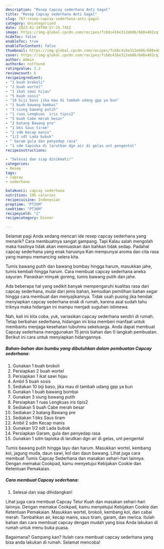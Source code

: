 ```yaml
---
description: "Resep Capcay sederhana Anti Gagal"
title: "Resep Capcay sederhana Anti Gagal"
slug: 767-resep-capcay-sederhana-anti-gagal
category: Uncategorized
date: 2023-01-24T09:57:25.745Z
image: https://img-global.cpcdn.com/recipes/fcb8c416e312eb06/680x482cq70/capcay-sederhana-foto-resep-utama.jpg
hideToc: false
enableToc: true
enableTocContent: false
thumbnail: https://img-global.cpcdn.com/recipes/fcb8c416e312eb06/680x482cq70/capcay-sederhana-foto-resep-utama.jpg
cover: https://img-global.cpcdn.com/recipes/fcb8c416e312eb06/680x482cq70/capcay-sederhana-foto-resep-utama.jpg
author: Admin
authorAv: notfound
ratingvalue: 3.2
reviewcount: 6
recipeingredient:
- "1 buah brokoli"
- "2 buah wortel"
- "1 ikat sawi hijau"
- "5 buah sosis"
- "10 biji baso jika mau di tambah udang gpp ya bun"
- "1 buah bawang bombai"
- "3 siung bawang putih"
- "1 ruas Lengkuas  iris tipis2"
- "5 buah Cabe merah besar"
- "2 batang Bawang pre"
- "1 bks Saus tiram"
- "2 sdm Kecap manis"
- "1/2 sdt Lada bubuk"
- " Garam gula dan penyedap rasa"
- "1 sdm tapioka di larutkan dgn air di gelas unt pengental"
recipeinstructions:

- "Selesai dan siap dinikmati!"
categories:
- Resep
tags:
- capcay
- sederhana

katakunci: capcay sederhana 
nutrition: 195 calories
recipecuisine: Indonesian
preptime: "PT35M"
cooktime: "PT36M"
recipeyield: "2"
recipecategory: Dinner

---
```



Selamat pagi Anda sedang mencari ide resep capcay sederhana yang menarik? Cara membuatnya sangat gampang. Tapi Kalau salah mengolah maka hasilnya tidak akan memuaskan dan bahkan tidak sedap. Padahal capcay sederhana yang enak harusnya Kan mempunyai aroma dan cita rasa yang mampu memancing selera kita.


Tumis bawang putih dan bawang bombay hingga harum, masukkan jahe, tumis kembali hingga harum. Cara membuat capcay sederhana aneka sayuran. Panaskan minyak goreng, tumis bawang putih dan jahe.

Ada beberapa hal yang sedikit banyak mempengaruhi kualitas rasa dari capcay sederhana, mulai dari jenis bahan, kemudian pemilihan bahan segar hingga cara membuat dan menyajikannya. Tidak usah pusing jika hendak menyiapkan capcay sederhana enak di rumah, karena asal sudah tahu triknya maka hidangan ini mampu menjadi suguhan istimewa.


Nah, kali ini kita coba, yuk, variasikan capcay sederhana sendiri di rumah. Tetap berbahan sederhana, hidangan ini bisa memberi manfaat untuk membantu menjaga kesehatan tubuhmu sekeluarga. Anda dapat membuat Capcay sederhana menggunakan 15 jenis bahan dan 0 langkah pembuatan. Berikut ini cara untuk menyiapkan hidangannya.

<!--inarticleads1-->

##### Bahan-bahan dan bumbu yang dibutuhkan dalam pembuatan Capcay sederhana:

1. Gunakan 1 buah brokoli
1. Persiapkan 2 buah wortel
1. Persiapkan 1 ikat sawi hijau
1. Ambil 5 buah sosis
1. Sediakan 10 biji baso, jika mau di tambah udang gpp ya bun
1. Gunakan 1 buah bawang bombai
1. Gunakan 3 siung bawang putih
1. Persiapkan 1 ruas Lengkuas  iris tipis2
1. Sediakan 5 buah Cabe merah besar
1. Sediakan 2 batang Bawang pre
1. Sediakan 1 bks Saus tiram
1. Ambil 2 sdm Kecap manis
1. Gunakan 1/2 sdt Lada bubuk
1. Persiapkan  Garam, gula dan penyedap rasa
1. Gunakan 1 sdm tapioka di larutkan dgn air di gelas, unt pengental


Tumis bawang putih hingga layu dan harum. Masukkan wortel, kembang kol, jagung muda, daun sawi, kol dan daun bawang. Lihat juga cara membuat Tumis Capcay Sederhana dan masakan sehari-hari lainnya. Dengan memakai Cookpad, kamu menyetujui Kebijakan Cookie dan Ketentuan Pemakaian. 

<!--inarticleads2-->

##### Cara membuat Capcay sederhana:


1. Selesai dan siap dihidangkan!

Lihat juga cara membuat Capcay Telur Kuah dan masakan sehari-hari lainnya. Dengan memakai Cookpad, kamu menyetujui Kebijakan Cookie dan Ketentuan Pemakaian. Masukkan wortel, brokoli, kembang kol, dan cabai merah. Tambahkan air, kecap manis, saus tiram, garam, dan merica. Itulah bahan dan cara membuat capcay dengan mudah yang bisa Anda lakukan di rumah untuk menu buka puasa. 

Bagaimana? Gampang kan? Itulah cara membuat capcay sederhana yang bisa anda lakukan di rumah. Selamat mencoba!
